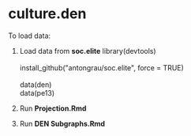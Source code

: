 # culture.den

To load data: <br>

1) Load data from __soc.elite__
library(devtools) <br>   
install_github("antongrau/soc.elite", force = TRUE) <br>   
data(den) <br>
data(pe13) <br>

2) Run __Projection.Rmd__
3) Run __DEN Subgraphs.Rmd__
